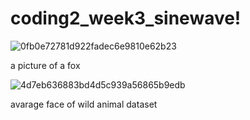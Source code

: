 # coding2_week3_sinewave!

![0fb0e72781d922fadec6e9810e62b23](https://user-images.githubusercontent.com/73170220/158727184-e7f76769-ebcb-49cc-8c19-2f86fb3aa4a7.png)

a picture of a fox


![4d7eb636883bd4d5c939a56865b9edb](https://user-images.githubusercontent.com/73170220/158727066-86aa18e2-9f67-4aca-b113-9f6472d642c5.png)

avarage face of wild animal dataset
